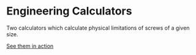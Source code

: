 # Engineering Calculators

Two calculators which calculate physical limitations of screws of a given size.

[See them in action](http://bl.ocks.org/Shaffan/c55ed9c5cc56f1664962)